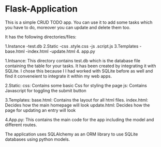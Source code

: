 # Flask-Application
This is a simple CRUD TODO app.
You can use it to add some tasks which you have to do, moreover you can update and delete them too.

It has the following directories/files:

1.Instance
  -test.db
2.Static
  -css
    .style.css
  -js
    .script.js
3.Templates
  -base.html
  -index.html
  -update.html
4. app.py



1.Intsance:
          This directory contains test.db which is the database file containing the table for your tasks. It has been created by integrating it with SQLite. I chose this because I
          I had worked with SQLite before as well and find it conveneient to integrate it within my web apps.

2.Static:
        css:
          Contains some basic Css for styling the page
        js:
          Contains Javascript for toggling the submit button

3.Templates:
          base.html:
                   Contains the layout for all html files.
          index.html:
                    Decides how the main homepage will look
          update.html:
                    Decides how the page for updating an entry will look

4.App.py:
        This contains the main code for the app including the model and different routes.

  The application uses SQLAlchemy as an ORM library to use SQLite databases using python models.
